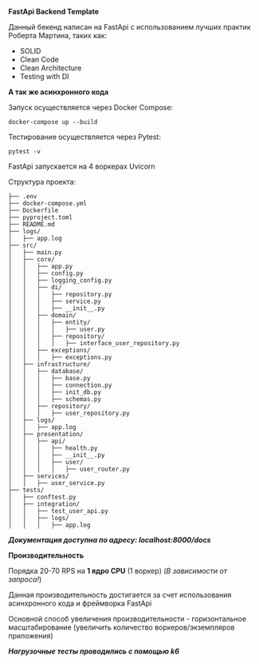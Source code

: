 **FastApi Backend Template**

Данный бекенд написан на FastApi с использованием лучших практик Роберта Мартина, таких как:
- SOLID
- Clean Code
- Clean Architecture
- Testing with DI

**А так же асинхронного кода**

Запуск осуществляется через Docker Compose:

```
docker-compose up --build
```
Тестирование осуществляется через Pytest:
```
pytest -v
```

FastApi запускается на 4 воркерах Uvicorn

Структура проекта:
```
├── .env
├── docker-compose.yml
├── Dockerfile
├── pyproject.toml
├── README.md
├── logs/
│   ├── app.log
├── src/
│   ├── main.py
│   ├── core/
│   │   ├── app.py
│   │   ├── config.py
│   │   ├── logging_config.py
│   │   ├── di/
│   │   │   ├── repository.py
│   │   │   ├── service.py
│   │   │   ├── __init__.py
│   │   ├── domain/
│   │   │   ├── entity/
│   │   │   │   ├── user.py
│   │   │   ├── repository/
│   │   │   │   ├── interface_user_repository.py
│   │   ├── exceptions/
│   │   │   ├── exceptions.py
│   ├── infrastructure/
│   │   ├── database/
│   │   │   ├── base.py
│   │   │   ├── connection.py
│   │   │   ├── init_db.py
│   │   │   ├── schemas.py
│   │   ├── repository/
│   │   │   ├── user_repository.py
│   ├── logs/
│   │   ├── app.log
│   ├── presentation/
│   │   ├── api/
│   │   │   ├── health.py
│   │   │   ├── __init__.py
│   │   │   ├── user/
│   │   │   │   ├── user_router.py
│   ├── services/
│   │   ├── user_service.py
├── tests/
│   ├── conftest.py
│   ├── integration/
│   │   ├── test_user_api.py
│   │   ├── logs/
│   │   │   ├── app.log
```
_**Документация доступна по адресу:
localhost:8000/docs**_


 **Производительность**

 Порядка 20-70 RPS на **1 ядро CPU** (1 воркер) (_В зависимости от запроса!_)

Данная производительность достигается за счет использования асинхронного кода и фреймворка FastApi

Основной способ увеличения производительности - горизонтальное масштабирование (увеличить количество воркеров/экземпляров приложения)

**_Нагрузочные тесты проводились с помощью k6_**